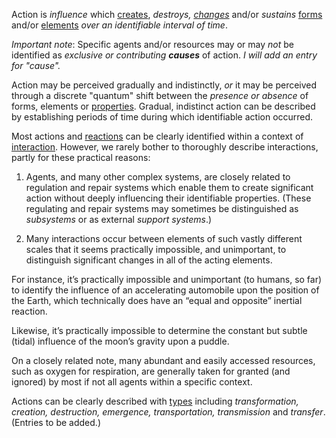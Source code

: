 Action is *influence* which [creates](https://github.com/gcassel/Modular-Organization-Terminology/blob/master/terms/creation.md), *destroys, [changes](https://github.com/gcassel/Modular-Organization-Terminology/blob/master/terms/change.md)* and/or *sustains* [forms](https://github.com/gcassel/Modular-Organization-Terminology/blob/master/terms/form.md) and/or [elements](https://github.com/gcassel/Modular-Organization-Terminology/blob/master/terms/element.md) *over an identifiable interval of time*.

*Important note*:  Specific agents and/or resources may or may *not* be identified as *exclusive or contributing **causes*** of action.  *I will add an entry for "cause".*

Action may be perceived gradually and indistinctly, *or* it may be perceived through a discrete "quantum" shift between the *presence or absence* of forms, elements or [properties](https://github.com/gcassel/Modular-Organization-Terminology/blob/master/terms/property.md).   Gradual, indistinct action can be described by establishing periods of time during which identifiable action occurred. 

Most actions and [reactions](https://github.com/gcassel/Modular-Organization-Terminology/blob/master/terms/reaction.md) can be clearly identified within a context of [interaction](https://github.com/gcassel/Modular-Organization-Terminology/blob/master/terms/interaction.md).  However, we rarely bother to thoroughly describe interactions, partly for these practical reasons:  

1. Agents, and many other complex systems, are closely related to regulation and repair systems which enable them to create significant action without deeply influencing their identifiable properties.  (These regulating and repair systems may sometimes be distinguished as *subsystems* or as external *support systems*.)

2. Many interactions occur between elements of such vastly different scales that it seems practically impossible, and unimportant, to distinguish significant changes in all of the acting elements.  

For instance, it’s practically impossible and unimportant (to humans, so far) to identify the influence of an accelerating automobile upon the position of the Earth, which technically does have an “equal and opposite” inertial reaction.  

Likewise, it’s practically impossible to determine the constant but subtle (tidal) influence of the moon’s gravity upon a puddle.  

On a closely related note, many abundant and easily accessed resources, such as oxygen for respiration, are generally taken for granted (and ignored) by most if not all agents within a specific context.

Actions can be clearly described with [types](https://github.com/gcassel/Modular-Organization-Terminology/blob/master/terms/type.md) including *transformation, creation, destruction, emergence, transportation, transmission* and *transfer*.   (Entries to be added.)
